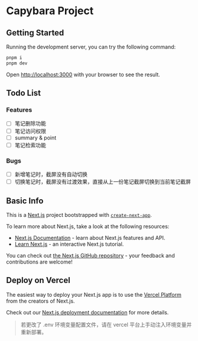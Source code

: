 # Capybara Project

## Getting Started

Running the development server, you can try the following command:

```bash
pnpm i
pnpm dev
```

Open [http://localhost:3000](http://localhost:3000) with your browser to see the result.

## Todo List

### Features

- [ ] 笔记删除功能
- [ ] 笔记访问权限
- [ ] summary & point
- [ ] 笔记检索功能

### Bugs

- [ ] 新增笔记时，截屏没有自动切换
- [ ] 切换笔记时，截屏没有过渡效果，直接从上一份笔记截屏切换到当前笔记截屏

## Basic Info

This is a [Next.js](https://nextjs.org) project bootstrapped with [`create-next-app`](https://nextjs.org/docs/app/api-reference/cli/create-next-app).

To learn more about Next.js, take a look at the following resources:

- [Next.js Documentation](https://nextjs.org/docs) - learn about Next.js features and API.
- [Learn Next.js](https://nextjs.org/learn) - an interactive Next.js tutorial.

You can check out [the Next.js GitHub repository](https://github.com/vercel/next.js) - your feedback and contributions are welcome!

## Deploy on Vercel

The easiest way to deploy your Next.js app is to use the [Vercel Platform](https://vercel.com/new?utm_medium=default-template&filter=next.js&utm_source=create-next-app&utm_campaign=create-next-app-readme) from the creators of Next.js.

Check out our [Next.js deployment documentation](https://nextjs.org/docs/app/building-your-application/deploying) for more details.

> 若更改了 .env 环境变量配置文件，请在 vercel 平台上手动注入环境变量并重新部署。
